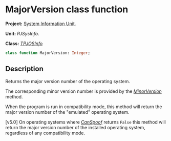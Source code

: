 # MajorVersion class function #

**Project:** [System Information Unit](SystemInformationUnit.md).

**Unit:** _PJSysInfo_.

**Class:** _[TPJOSInfo](TPJOSInfo.md)_

```pascal
class function MajorVersion: Integer;
```

## Description ##

Returns the major version number of the operating system.

The corresponding minor version number is provided by the _[MinorVersion](TPJOSInfoMinorVersion.md)_ method.

When the program is run in compatibility mode, this method will return the major version number of the "emulated" operating system.

[v5.0] On operating systems where _[CanSpoof](TPJOSInfoCanSpoof.md)_ returns `False` this method will return the major version number of the installed operating system, regardless of any compatibility mode.